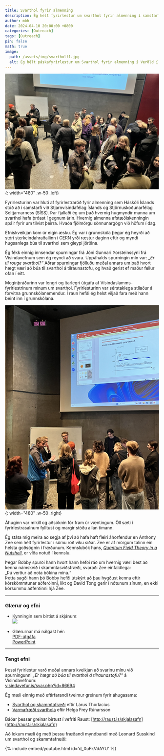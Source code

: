```yaml
---
title: Svarthol fyrir almenning  
description: Ég hélt fyrirlestur um svarthol fyrir almenning í samstarfi við Stjarnvísindafélag Íslands og Stjörnuskoðunarfélag Seltjarnarness.  
author: mbh  
date: 2024-04-10 20:00:00 +0800  
categories: [Outreach]  
tags: [Outreach]  
pin: false  
math: true  
image:  
  path: /assets/img/svartholf1.jpg  
  alt: Ég hélt páskafyrirlestur um Svarthol fyrir almenning í Veröld í apríl 2024. Setið var í hverju sæti fyrirlestrasalsins (ca. 100 sæti) og létu sumir sér það nægja að standa.  
---
```


![Frá fyrirlestrinum í Veröld](/assets/img/svartholf2.jpg){: width="480" .w-50 .left}

Fyrirlesturinn var hluti af fyrirlestraröð fyrir almenning sem Háskóli Íslands stóð að í samstarfi við Stjarnvísindafélag Íslands og Stjörnuskoðunarfélag Seltjarnarness (SÍSS). Þar fjallaði ég um það hvernig hugmyndir manna um svarthol hafa þróast í gegnum árin. Hvernig almenna afstæðiskenningin spáir fyrir um tilvist þeirra. Hvaða fjölmörgu sönnunargögn við höfum í dag.

Efniskveikjan kom úr eigin æsku. Ég var í grunnskóla þegar ég heyrði að stóri sterkeindahraðallinn í CERN yrði ræstur daginn eftir og myndi hugsanlega búa til svarthol sem gleypi jörðina.

Ég fékk einnig innsendar spurningar frá Jóni Gunnari Þorsteinssyni frá Vísindavefnum sem ég reyndi að svara. Uppáhalds spurningin mín var: *„Er til rouge svarthol?“* Aðrar spurningar fjölluðu meðal annars um það hvort hægt væri að búa til svarthol á tilraunastofu, og hvað gerist ef maður fellur ofan í eitt.

Meginþráðurinn var lengri og ítarlegri útgáfa af Vísindaslamms-fyrirlestrinum mínum um svarthol. Fyrirlesturinn var sérstaklega stílaður á forvitna grunnskólanemendur. Í raun hefði ég helst viljað fara með hann beint inn í grunnskólana.

![Svarthol á skjánum](/assets/img/svartholf3.jpg){: width="480" .w-50 .right}

Áhuginn var mikill og aðsóknin fór fram úr væntingum. Öll sæti í fyrirlestrasalnum fylltust og margir stóðu allan tímann.

Ég státa mig meira að segja af því að hafa haft fleiri áhorfendur en Anthony Zee sem hélt fyrirlestur í sömu röð viku síðar. Zee er af mörgum talinn ein helsta goðsögnin í fræðunum. Kennslubók hans, [*Quantum Field Theory in a Nutshell*](https://www.goodreads.com/book/show/7295063-quantum-field-theory-in-a-nutshell-2nd-edition), er víða notuð í kennslu.

Þegar Bobby spurði hann hvort hann hefði ráð um hvernig væri best að kenna námskeið í skammtasviðsfræði, svaraði Zee einfaldlega:  
„Þú verður að nota bókina mína.“  
Þetta sagði hann þó Bobby hefði útskýrt að þau hygðust kenna eftir kórskömmtunar aðferðinni, líkt og David Tong gerir í nótunum sínum, en ekki kórsummu aðferðinni hjá Zee.

---

### Glærur og efni

- Kynningin sem birtist á skjánum:  
  ![](/assets/img/Svarthol_fyrirlestur.jpg)

- Glærurnar má nálgast hér:  
  [PDF-útgáfa](/assets/files/Svarthol_fyrirlestur.pdf)  
  [PowerPoint](/assets/files/Svarthol_fyrirlestur.pptx)

---

### Tengt efni

Þessi fyrirlestur varð meðal annars kveikjan að svarinu mínu við spurningunni *„Er hægt að búa til svarthol á tilraunastofu?“* á Vísindavefnum:  
[visindavefur.is/svar.php?id=86694](https://www.visindavefur.is/svar.php?id=86694)

Ég mæli einnig með eftirfarandi tveimur greinum fyrir áhugasama:

- [Svarthol og skammtafræði](/assets/files/svarthol-og-skammtafraedi.pdf) eftir Lárus Thorlacius  
- [Varmafræði svarthola](/assets/files/varmafraedi-svarthola.pdf) eftir Helga Frey Rúnarsson  

Báðar þessar greinar birtust í vefriti Raust: [http://raust.is/skjalasafn](http://raust.is/skjalasafn)

Að lokum mæli ég með þessu fræðandi myndbandi með Leonard Susskind um svarthol og skammtafræði:

{% include embed/youtube.html id='d_XuFkVdAYU' %}
